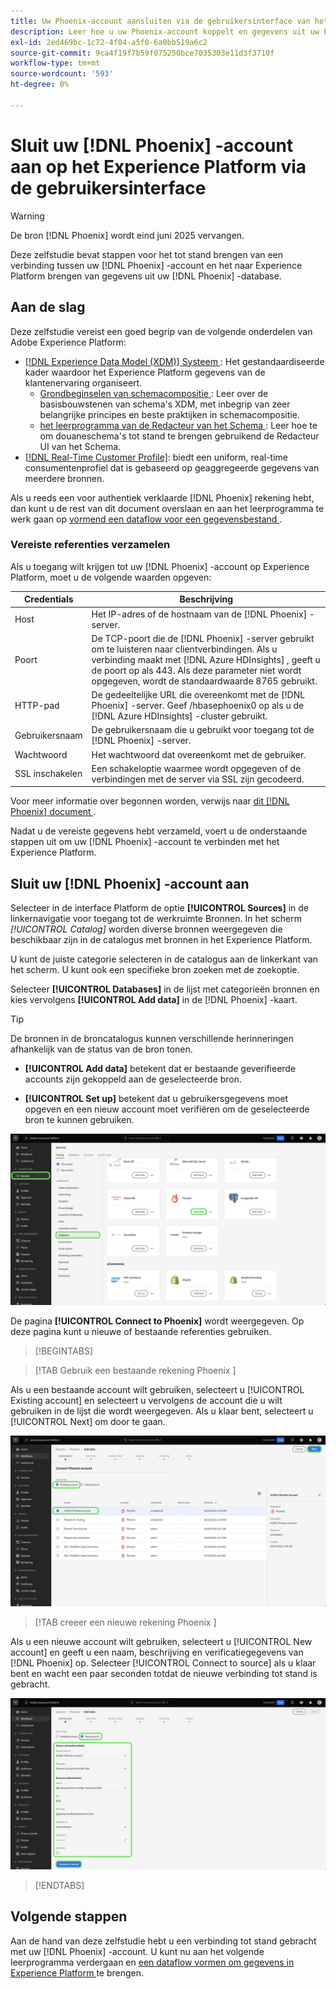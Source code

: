```yaml
---
title: Uw Phoenix-account aansluiten via de gebruikersinterface van het Experience Platform
description: Leer hoe u uw Phoenix-account koppelt en gegevens uit uw Phoenix-database naar het Experience Platform brengt via de gebruikersinterface.
exl-id: 2ed469bc-1c72-4f04-a5f0-6a0bb519a6c2
source-git-commit: 9ca4f19f7b59f075250bce7035303e11d3f3710f
workflow-type: tm+mt
source-wordcount: '593'
ht-degree: 0%

---
```


# Sluit uw [!DNL Phoenix] -account aan op het Experience Platform via de gebruikersinterface

>[!WARNING]
>
>De bron [!DNL Phoenix] wordt eind juni 2025 vervangen.

Deze zelfstudie bevat stappen voor het tot stand brengen van een verbinding tussen uw [!DNL Phoenix] -account en het naar Experience Platform brengen van gegevens uit uw [!DNL Phoenix] -database.

## Aan de slag

Deze zelfstudie vereist een goed begrip van de volgende onderdelen van Adobe Experience Platform:

* [[!DNL Experience Data Model (XDM)]  Systeem ](../../../../../xdm/home.md): Het gestandaardiseerde kader waardoor het Experience Platform gegevens van de klantenervaring organiseert.
   * [ Grondbeginselen van schemacompositie ](../../../../../xdm/schema/composition.md): Leer over de basisbouwstenen van schema&#39;s XDM, met inbegrip van zeer belangrijke principes en beste praktijken in schemacompositie.
   * [ het leerprogramma van de Redacteur van het Schema ](../../../../../xdm/tutorials/create-schema-ui.md): Leer hoe te om douaneschema&#39;s tot stand te brengen gebruikend de Redacteur UI van het Schema.
* [[!DNL Real-Time Customer Profile]](../../../../../profile/home.md): biedt een uniform, real-time consumentenprofiel dat is gebaseerd op geaggregeerde gegevens van meerdere bronnen.

Als u reeds een voor authentiek verklaarde [!DNL Phoenix] rekening hebt, dan kunt u de rest van dit document overslaan en aan het leerprogramma te werk gaan op [ vormend een dataflow voor een gegevensbestand ](../../dataflow/databases.md).

### Vereiste referenties verzamelen

Als u toegang wilt krijgen tot uw [!DNL Phoenix] -account op Experience Platform, moet u de volgende waarden opgeven:

| Credentials | Beschrijving |
| --- | --- |
| Host | Het IP-adres of de hostnaam van de [!DNL Phoenix] -server. |
| Poort | De TCP-poort die de [!DNL Phoenix] -server gebruikt om te luisteren naar clientverbindingen. Als u verbinding maakt met [!DNL Azure HDInsights] , geeft u de poort op als 443. Als deze parameter niet wordt opgegeven, wordt de standaardwaarde 8765 gebruikt. |
| HTTP-pad | De gedeeltelijke URL die overeenkomt met de [!DNL Phoenix] -server. Geef /hbasephoenix0 op als u de [!DNL Azure HDInsights] -cluster gebruikt. |
| Gebruikersnaam | De gebruikersnaam die u gebruikt voor toegang tot de [!DNL Phoenix] -server. |
| Wachtwoord | Het wachtwoord dat overeenkomt met de gebruiker. |
| SSL inschakelen | Een schakeloptie waarmee wordt opgegeven of de verbindingen met de server via SSL zijn gecodeerd. |

Voor meer informatie over begonnen worden, verwijs naar [ dit  [!DNL Phoenix]  document ](https://python-phoenixdb.readthedocs.io/en/latest/api.html).

Nadat u de vereiste gegevens hebt verzameld, voert u de onderstaande stappen uit om uw [!DNL Phoenix] -account te verbinden met het Experience Platform.

## Sluit uw [!DNL Phoenix] -account aan

Selecteer in de interface Platform de optie **[!UICONTROL Sources]** in de linkernavigatie voor toegang tot de werkruimte Bronnen. In het scherm *[!UICONTROL Catalog]* worden diverse bronnen weergegeven die beschikbaar zijn in de catalogus met bronnen in het Experience Platform.

U kunt de juiste categorie selecteren in de catalogus aan de linkerkant van het scherm. U kunt ook een specifieke bron zoeken met de zoekoptie.

Selecteer **[!UICONTROL Databases]** in de lijst met categorieën bronnen en kies vervolgens **[!UICONTROL Add data]** in de [!DNL Phoenix] -kaart.

>[!TIP]
>
>De bronnen in de broncatalogus kunnen verschillende herinneringen afhankelijk van de status van de bron tonen.
> 
>* **[!UICONTROL Add data]** betekent dat er bestaande geverifieerde accounts zijn gekoppeld aan de geselecteerde bron.
>
>* **[!UICONTROL Set up]** betekent dat u gebruikersgegevens moet opgeven en een nieuw account moet verifiëren om de geselecteerde bron te kunnen gebruiken.

![ de broncatalogus op het Experience Platform UI met de Phoenix geselecteerde bronkaart.](../../../../images/tutorials/create/phoenix/catalog.png)

De pagina **[!UICONTROL Connect to Phoenix]** wordt weergegeven. Op deze pagina kunt u nieuwe of bestaande referenties gebruiken.

>[!BEGINTABS]

>[!TAB  Gebruik een bestaande rekening Phoenix ]

Als u een bestaande account wilt gebruiken, selecteert u [!UICONTROL Existing account] en selecteert u vervolgens de account die u wilt gebruiken in de lijst die wordt weergegeven. Als u klaar bent, selecteert u [!UICONTROL Next] om door te gaan.

![ een lijst van voor authentiek verklaarde Phoenix- gegevensbestandrekeningen die reeds in uw organisatie bestaan.](../../../../images/tutorials/create/phoenix/existing.png)

>[!TAB  creeer een nieuwe rekening Phoenix ]

Als u een nieuwe account wilt gebruiken, selecteert u [!UICONTROL New account] en geeft u een naam, beschrijving en verificatiegegevens van [!DNL Phoenix] op. Selecteer [!UICONTROL Connect to source] als u klaar bent en wacht een paar seconden totdat de nieuwe verbinding tot stand is gebracht.

![ de nieuwe rekeningsinterface waar u authentificatiegeloofsbrieven kunt verstrekken en een rekening tot stand brengen Phoenix.](../../../../images/tutorials/create/phoenix/new.png)

>[!ENDTABS]

## Volgende stappen

Aan de hand van deze zelfstudie hebt u een verbinding tot stand gebracht met uw [!DNL Phoenix] -account. U kunt nu aan het volgende leerprogramma verdergaan en [ een dataflow vormen om gegevens in Experience Platform ](../../dataflow/databases.md) te brengen.
